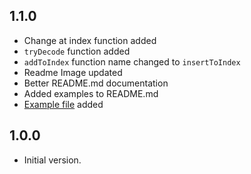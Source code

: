 ## 1.1.0
- Change at index function added
- `tryDecode` function added
- `addToIndex` function name changed to `insertToIndex`
- Readme Image updated
- Better README.md documentation
- Added examples to README.md
- [Example file](https://pub.dev/packages/enchanted_collection/example) added

## 1.0.0 
- Initial version.
